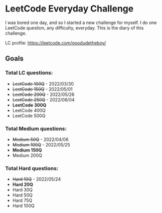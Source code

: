 # LeetCode Everyday Challenge
I was bored one day, and so I started a new challenge for myself. I do one LeetCode question, any difficulty, everyday. This is the diary of this challenge.

LC profile: https://leetcode.com/goodudetheboy/

## Goals

### Total LC questions:
- ~~LeetCode 100Q~~ - 2022/03/30
- ~~LeetCode 150Q~~ - 2022/05/01
- ~~LeetCode 200Q~~ - 2022/05/26
- ~~LeetCode 250Q~~ - 2022/06/04
- **LeetCode 300Q**
- LeetCode 400Q
- LeetCode 500Q

### Total Medium questions:
- ~~Medium 50Q~~ - 2022/04/06
- ~~Medium 100Q~~ - 2022/05/25
- **Medium 150Q**
- Medium 200Q

### Total Hard questions:
- ~~Hard 10Q~~ - 2022/05/24
- **Hard 20Q**
- Hard 30Q
- Hard 50Q
- Hard 75Q
- Hard 100Q
